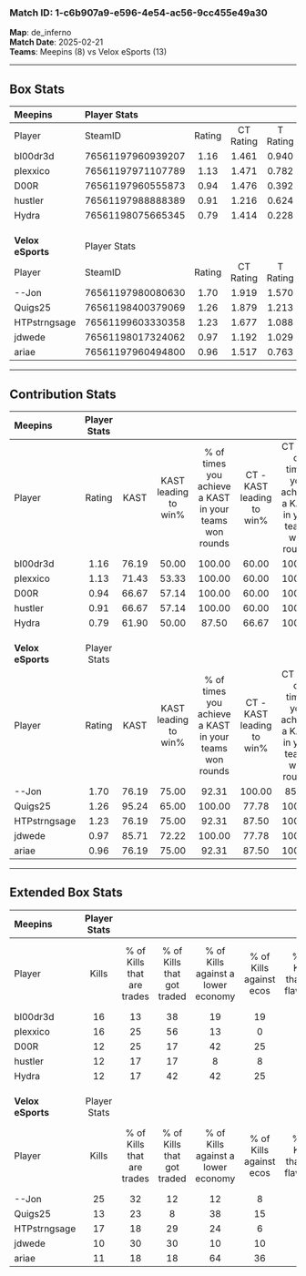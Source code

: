 ### Match ID: 1-c6b907a9-e596-4e54-ac56-9cc455e49a30  
**Map**: de_inferno  
**Match Date**: 2025-02-21  
**Teams**: Meepins (8) vs Velox eSports (13)  

---  

## Box Stats  

| **Meepins**       | Player Stats      |        |           |          |       |       |       |         |        |      |     |
| :- | :- | :-: | :-: | :-: | :-: | :-: | :-: | :-: | :-: | :-: | :-: |
| Player            | SteamID           | Rating | CT Rating | T Rating | KAST  |  ADR  | Kills | Assists | Deaths | K/D  | HS% |
| bl00dr3d          | 76561197960939207 |  1.16  |   1.461   |  0.940   | 76.19 | 73.5  |  16   |    6    |   15   | 1.07 | 31  |
| plexxico          | 76561197971107789 |  1.13  |   1.471   |  0.782   | 71.43 | 92.5  |  16   |    4    |   17   | 0.94 | 56  |
| D00R              | 76561197960555873 |  0.94  |   1.476   |  0.392   | 66.67 | 63.9  |  12   |    4    |   13   | 0.92 | 33  |
| hustler           | 76561197988888389 |  0.91  |   1.216   |  0.624   | 66.67 | 59.9  |  12   |    7    |   14   | 0.86 | 33  |
| Hydra             | 76561198075665345 |  0.79  |   1.414   |  0.228   | 61.90 | 62.4  |  12   |    4    |   17   | 0.71 | 75  |
|                   |                   |        |           |          |       |       |       |         |        |      |     |
|                   |                   |        |           |          |       |       |       |         |        |      |     |
|                   |                   |        |           |          |       |       |       |         |        |      |     |
| **Velox eSports** | Player Stats      |        |           |          |       |       |       |         |        |      |     |
| Player            | SteamID           | Rating | CT Rating | T Rating | KAST  |  ADR  | Kills | Assists | Deaths | K/D  | HS% |
| --Jon             | 76561197980080630 |  1.70  |   1.919   |  1.570   | 76.19 | 110.4 |  25   |    6    |   13   | 1.92 | 44  |
| Quigs25           | 76561198400379069 |  1.26  |   1.879   |  1.213   | 95.24 | 84.7  |  13   |   12    |   14   | 0.93 | 53  |
| HTPstrngsage      | 76561199603330358 |  1.23  |   1.677   |  1.088   | 76.19 | 63.7  |  17   |    2    |   12   | 1.42 | 17  |
| jdwede            | 76561198017324062 |  0.97  |   1.192   |  1.029   | 85.71 | 57.4  |  10   |    4    |   13   | 0.77 | 40  |
| ariae             | 76561197960494800 |  0.96  |   1.517   |  0.763   | 76.19 | 77.6  |  11   |    9    |   16   | 0.69 | 27  |
---  

## Contribution Stats  

| **Meepins**       | Player Stats |       |                      |                                                        |                           |                                                             |                          |                                                            |
| :- | :-: | :-: | :-: | :-: | :-: | :-: | :-: | :-: |
| Player            |    Rating    | KAST  | KAST leading to win% | % of times you achieve a KAST in your teams won rounds | CT - KAST leading to win% | CT - % of times you achieve a KAST in your teams won rounds | T - KAST leading to win% | T - % of times you achieve a KAST in your teams won rounds |
| bl00dr3d          |     1.16     | 76.19 |        50.00         |                         100.00                         |           60.00           |                           100.00                            |          33.33           |                           100.00                           |
| plexxico          |     1.13     | 71.43 |        53.33         |                         100.00                         |           60.00           |                           100.00                            |          40.00           |                           100.00                           |
| D00R              |     0.94     | 66.67 |        57.14         |                         100.00                         |           60.00           |                           100.00                            |          50.00           |                           100.00                           |
| hustler           |     0.91     | 66.67 |        57.14         |                         100.00                         |           60.00           |                           100.00                            |          50.00           |                           100.00                           |
| Hydra             |     0.79     | 61.90 |        50.00         |                         87.50                          |           66.67           |                           100.00                            |          20.00           |                           50.00                            |
|                   |              |       |                      |                                                        |                           |                                                             |                          |                                                            |
|                   |              |       |                      |                                                        |                           |                                                             |                          |                                                            |
|                   |              |       |                      |                                                        |                           |                                                             |                          |                                                            |
| **Velox eSports** | Player Stats |       |                      |                                                        |                           |                                                             |                          |                                                            |
| Player            |    Rating    | KAST  | KAST leading to win% | % of times you achieve a KAST in your teams won rounds | CT - KAST leading to win% | CT - % of times you achieve a KAST in your teams won rounds | T - KAST leading to win% | T - % of times you achieve a KAST in your teams won rounds |
| --Jon             |     1.70     | 76.19 |        75.00         |                         92.31                          |          100.00           |                            85.71                            |          60.00           |                           100.00                           |
| Quigs25           |     1.26     | 95.24 |        65.00         |                         100.00                         |           77.78           |                           100.00                            |          54.55           |                           100.00                           |
| HTPstrngsage      |     1.23     | 76.19 |        75.00         |                         92.31                          |           87.50           |                           100.00                            |          62.50           |                           83.33                            |
| jdwede            |     0.97     | 85.71 |        72.22         |                         100.00                         |           77.78           |                           100.00                            |          66.67           |                           100.00                           |
| ariae             |     0.96     | 76.19 |        75.00         |                         92.31                          |           87.50           |                           100.00                            |          62.50           |                           83.33                            |
---  

## Extended Box Stats  

| **Meepins**       | Player Stats |                            |                            |                                    |                         |                              |                                 |        |                             |                                     |                          |                               |                            |
| :- | :-: | :-: | :-: | :-: | :-: | :-: | :-: | :-: | :-: | :-: | :-: | :-: | :-: |
| Player            |    Kills     | % of Kills that are trades | % of Kills that got traded | % of Kills against a lower economy | % of Kills against ecos | % of Kills that are flawless | % of Kills that are close duels | Deaths | % of Deaths that get traded | % of Deaths against a lower economy | % of Deaths against ecos | % of Deaths that are flawless | % of Deaths that are close |
| bl00dr3d          |      16      |             13             |             38             |                 19                 |           19            |              69              |                0                |   15   |             20              |                 20                  |            7             |              33               |             7              |
| plexxico          |      16      |             25             |             56             |                 13                 |            0            |              63              |                6                |   17   |             12              |                 12                  |            0             |              59               |             24             |
| D00R              |      12      |             25             |             17             |                 42                 |           25            |              25              |                0                |   13   |             23              |                 15                  |            0             |              69               |             8              |
| hustler           |      12      |             17             |             17             |                 8                  |            8            |              50              |                8                |   14   |             14              |                 21                  |            7             |              71               |             0              |
| Hydra             |      12      |             17             |             42             |                 42                 |           25            |              50              |                0                |   17   |             24              |                 18                  |            6             |              76               |             6              |
|                   |              |                            |                            |                                    |                         |                              |                                 |        |                             |                                     |                          |                               |                            |
|                   |              |                            |                            |                                    |                         |                              |                                 |        |                             |                                     |                          |                               |                            |
|                   |              |                            |                            |                                    |                         |                              |                                 |        |                             |                                     |                          |                               |                            |
| **Velox eSports** | Player Stats |                            |                            |                                    |                         |                              |                                 |        |                             |                                     |                          |                               |                            |
| Player            |    Kills     | % of Kills that are trades | % of Kills that got traded | % of Kills against a lower economy | % of Kills against ecos | % of Kills that are flawless | % of Kills that are close duels | Deaths | % of Deaths that get traded | % of Deaths against a lower economy | % of Deaths against ecos | % of Deaths that are flawless | % of Deaths that are close |
| --Jon             |      25      |             32             |             12             |                 12                 |            8            |              68              |               12                |   13   |              0              |                 31                  |            0             |              62               |             0              |
| Quigs25           |      13      |             23             |             8              |                 38                 |           15            |              54              |                8                |   14   |             64              |                 29                  |            7             |              50               |             7              |
| HTPstrngsage      |      17      |             18             |             29             |                 24                 |            6            |              59              |               12                |   12   |             42              |                 25                  |            0             |              75               |             0              |
| jdwede            |      10      |             30             |             30             |                 10                 |           10            |              50              |                0                |   13   |             38              |                 38                  |            8             |              62               |             0              |
| ariae             |      11      |             18             |             18             |                 64                 |           36            |              64              |                9                |   16   |             31              |                 38                  |            13            |              31               |             6              |
